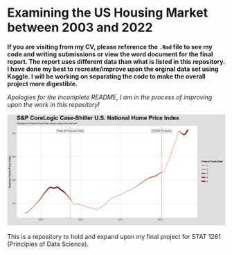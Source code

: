 # Examining the US Housing Market between 2003 and 2022
**If you are visiting from my CV, please reference the `.Rmd` file to see my code and writing submissions or view the word document for the final report. The report uses different data than what is listed in this repository. I have done my best to recreate/improve upon the orginal data set using Kaggle. I will be working on separating the code to make the overall project more digestible.**

*Apologies for the incomplete README, I am in the process of improving upon the work in this repository!*

<p align="center">
  <img src = "./assets/hpi-ffr.png">
</p>

This is a repository to hold and expand upon my final project for STAT 1261 (Principles of Data Science). 
